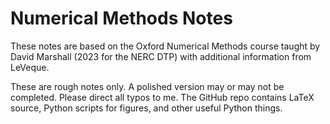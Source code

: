 # Numerical Methods Notes

These notes are based on the Oxford Numerical Methods course taught by David Marshall (2023 for the NERC DTP) with additional information from LeVeque.

These are rough notes only. A polished version may or may not be completed. Please direct all typos to me. The GitHub repo contains LaTeX source, Python scripts for figures, and other useful Python things.
